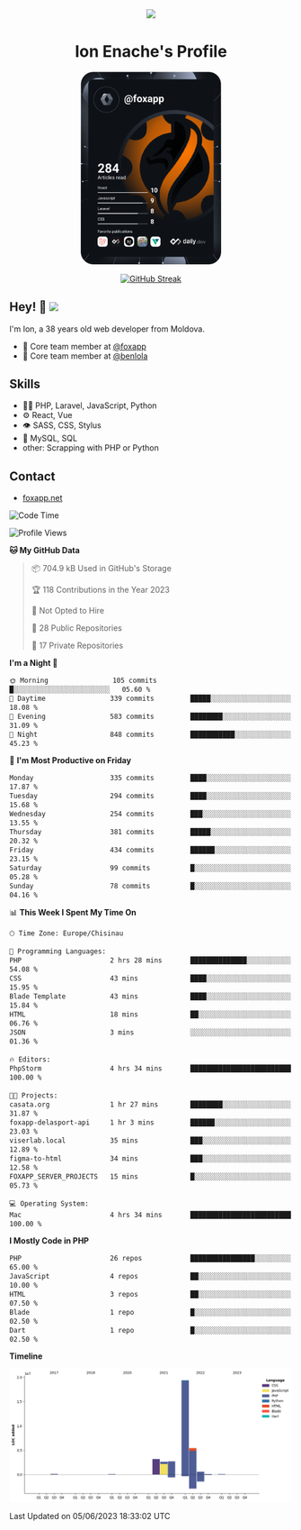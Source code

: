 <div id="header" align="center">
  <img src="https://media.giphy.com/media/M9gbBd9nbDrOTu1Mqx/giphy.gif" width="100"/>
	<h1>Ion Enache's Profile</h1>
</div>
<div align="center">
	<a href="https://app.daily.dev/foxapp"><img src="https://github.com/foxapp/foxapp/blob/master/devcard.svg" width="250" alt="Ion Enache's Dev Card"/></a>
</div>


<div align="center">
	
[![GitHub Streak](http://github-readme-streak-stats.herokuapp.com?user=foxapp&hide_border=true&date_format=M%20j%5B%2C%20Y%5D)](https://git.io/streak-stats)
	
</div>


## Hey! 👋 <img src="https://media.giphy.com/media/hvRJCLFzcasrR4ia7z/giphy.gif" width="30px"/>
I'm Ion, a 38 years old web developer from Moldova.


- 👥 Core team member at [@foxapp](https://github.com/foxapp)
- 👥 Core team member at [@benlola](https://github.com/benlola)

## Skills
- 👨‍💻 PHP, Laravel, JavaScript, Python
- ⚙️ React, Vue
- 👁️ SASS, CSS, Stylus
- 💽 MySQL, SQL
- other: Scrapping with PHP or Python

## Contact
- [foxapp.net](https://www.foxapp.net)

<!--START_SECTION:waka-->
![Code Time](http://img.shields.io/badge/Code%20Time-1%2C338%20hrs%2039%20mins-blue)

![Profile Views](http://img.shields.io/badge/Profile%20Views-0-blue)

**🐱 My GitHub Data** 

> 📦 704.9 kB Used in GitHub's Storage 
 > 
> 🏆 118 Contributions in the Year 2023
 > 
> 🚫 Not Opted to Hire
 > 
> 📜 28 Public Repositories 
 > 
> 🔑 17 Private Repositories 
 > 
**I'm a Night 🦉** 

```text
🌞 Morning                105 commits         █░░░░░░░░░░░░░░░░░░░░░░░░   05.60 % 
🌆 Daytime                339 commits         █████░░░░░░░░░░░░░░░░░░░░   18.08 % 
🌃 Evening                583 commits         ████████░░░░░░░░░░░░░░░░░   31.09 % 
🌙 Night                  848 commits         ███████████░░░░░░░░░░░░░░   45.23 % 
```
📅 **I'm Most Productive on Friday** 

```text
Monday                   335 commits         ████░░░░░░░░░░░░░░░░░░░░░   17.87 % 
Tuesday                  294 commits         ████░░░░░░░░░░░░░░░░░░░░░   15.68 % 
Wednesday                254 commits         ███░░░░░░░░░░░░░░░░░░░░░░   13.55 % 
Thursday                 381 commits         █████░░░░░░░░░░░░░░░░░░░░   20.32 % 
Friday                   434 commits         ██████░░░░░░░░░░░░░░░░░░░   23.15 % 
Saturday                 99 commits          █░░░░░░░░░░░░░░░░░░░░░░░░   05.28 % 
Sunday                   78 commits          █░░░░░░░░░░░░░░░░░░░░░░░░   04.16 % 
```


📊 **This Week I Spent My Time On** 

```text
🕑︎ Time Zone: Europe/Chisinau

💬 Programming Languages: 
PHP                      2 hrs 28 mins       ██████████████░░░░░░░░░░░   54.08 % 
CSS                      43 mins             ████░░░░░░░░░░░░░░░░░░░░░   15.95 % 
Blade Template           43 mins             ████░░░░░░░░░░░░░░░░░░░░░   15.84 % 
HTML                     18 mins             ██░░░░░░░░░░░░░░░░░░░░░░░   06.76 % 
JSON                     3 mins              ░░░░░░░░░░░░░░░░░░░░░░░░░   01.36 % 

🔥 Editors: 
PhpStorm                 4 hrs 34 mins       █████████████████████████   100.00 % 

🐱‍💻 Projects: 
casata.org               1 hr 27 mins        ████████░░░░░░░░░░░░░░░░░   31.87 % 
foxapp-delasport-api     1 hr 3 mins         ██████░░░░░░░░░░░░░░░░░░░   23.03 % 
viserlab.local           35 mins             ███░░░░░░░░░░░░░░░░░░░░░░   12.89 % 
figma-to-html            34 mins             ███░░░░░░░░░░░░░░░░░░░░░░   12.58 % 
FOXAPP_SERVER_PROJECTS   15 mins             █░░░░░░░░░░░░░░░░░░░░░░░░   05.73 % 

💻 Operating System: 
Mac                      4 hrs 34 mins       █████████████████████████   100.00 % 
```

**I Mostly Code in PHP** 

```text
PHP                      26 repos            ████████████████░░░░░░░░░   65.00 % 
JavaScript               4 repos             ██░░░░░░░░░░░░░░░░░░░░░░░   10.00 % 
HTML                     3 repos             ██░░░░░░░░░░░░░░░░░░░░░░░   07.50 % 
Blade                    1 repo              █░░░░░░░░░░░░░░░░░░░░░░░░   02.50 % 
Dart                     1 repo              █░░░░░░░░░░░░░░░░░░░░░░░░   02.50 % 
```



**Timeline**

![Lines of Code chart](https://raw.githubusercontent.com/foxapp/foxapp/master/assets/bar_graph.png)


 Last Updated on 05/06/2023 18:33:02 UTC
<!--END_SECTION:waka-->
